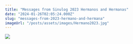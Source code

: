 ```yaml
---
title: "Messages from Sinulog 2023 Hermanos and Hermanas"
date: "2024-01-26T02:05:24.000Z"
slug: "messages-from-2023-hermano-and-hermana"
imageUrl: "/posts/assets/images/Hermano2023.jpg"
---
```


[![](https://i0.wp.com/santonino-nz.org/wp-content/uploads/2024/01/Hermano2023.jpg?resize=612%2C772&ssl=1)](https://i0.wp.com/santonino-nz.org/wp-content/uploads/2024/01/Hermano2023.jpg?ssl=1)